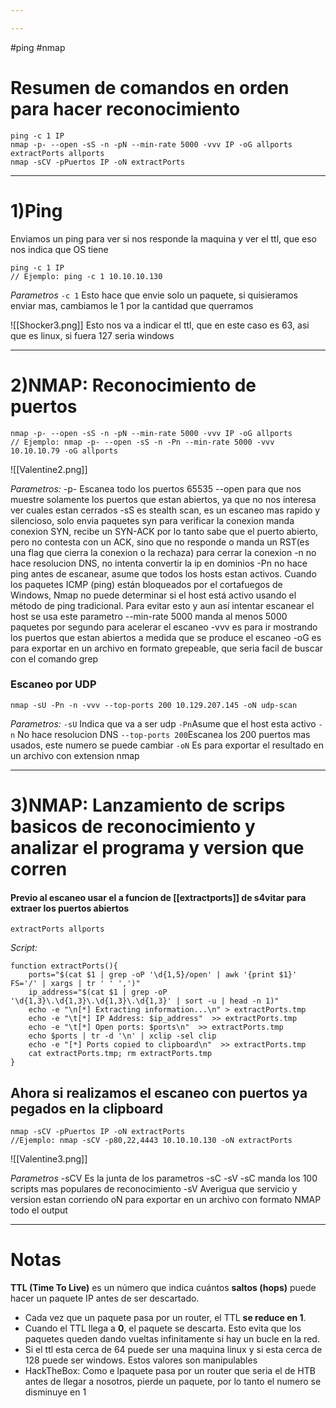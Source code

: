 ```yaml
---

---
```

#ping #nmap 

# Resumen de comandos en orden para hacer reconocimiento
```shell
ping -c 1 IP
nmap -p- --open -sS -n -pN --min-rate 5000 -vvv IP -oG allports
extractPorts allports
nmap -sCV -pPuertos IP -oN extractPorts
```



-----------
# 1)Ping
Enviamos un ping para ver si nos responde la maquina y ver el ttl, que eso nos indica que OS tiene
```shell
ping -c 1 IP
// Ejemplo: ping -c 1 10.10.10.130
```

*Parametros*
`-c 1` Esto hace que envie solo un paquete, si quisieramos enviar mas, cambiamos le 1 por la cantidad que querramos

![[Shocker3.png]]
Esto nos va a indicar el ttl, que en este caso es 63, asi que es linux, si fuera 127 seria windows

-----------
# 2)NMAP: Reconocimiento de puertos
```shell
nmap -p- --open -sS -n -pN --min-rate 5000 -vvv IP -oG allports
// Ejemplo: nmap -p- --open -sS -n -Pn --min-rate 5000 -vvv 10.10.10.79 -oG allports
```
   ![[Valentine2.png]]


*Parametros:*
	-p- Escanea todo los puertos 65535
	--open para que nos muestre solamente los puertos que estan abiertos, ya que no nos interesa ver cuales estan cerrados
	-sS es stealth scan, es un escaneo mas rapido y silencioso, solo envia paquetes syn para verificar la conexion
		manda conexion SYN, recibe un SYN-ACK por lo tanto sabe que el puerto abierto, pero no contesta con un ACK, sino que no responde o manda un RST(es una flag que cierra la conexion o la rechaza) para cerrar la conexion
	-n no hace resolucion DNS, no intenta convertir la ip en dominios
	-Pn no hace ping antes de escanear, asume que todos los hosts estan activos. Cuando los paquetes ICMP (ping) están bloqueados por el cortafuegos de Windows, Nmap no puede determinar si el host está activo usando el método de ping tradicional. Para evitar esto y aun así intentar escanear el host se usa este parametro
	--min-rate 5000 manda al menos 5000 paquetes por segundo para acelerar el escaneo
	-vvv es para ir mostrando los puertos que estan abiertos a medida que se produce el escaneo
	-oG es para exportar en un archivo en formato grepeable, que seria facil de buscar con el comando grep
	

### Escaneo por UDP
```
nmap -sU -Pn -n -vvv --top-ports 200 10.129.207.145 -oN udp-scan
```
*Parametros:*
	`-sU` Indica que va a ser udp
	`-Pn`Asume que el host esta activo
	`-n` No hace resolucion DNS
	`--top-ports 200`Escanea los 200 puertos mas usados, este numero se puede cambiar
	`-oN` Es para exportar el resultado en un archivo con extension nmap

-----------

# 3)NMAP: Lanzamiento de scrips basicos de reconocimiento y analizar el programa y version que corren
#### Previo al escaneo usar el a funcion de [[extractports]] de s4vitar para extraer los puertos abiertos
```shell
extractPorts allports
```

*Script:*

```zshrc
function extractPorts(){
	ports="$(cat $1 | grep -oP '\d{1,5}/open' | awk '{print $1}' FS='/' | xargs | tr ' ' ',')"
	ip_address="$(cat $1 | grep -oP '\d{1,3}\.\d{1,3}\.\d{1,3}\.\d{1,3}' | sort -u | head -n 1)"
	echo -e "\n[*] Extracting information...\n" > extractPorts.tmp
	echo -e "\t[*] IP Address: $ip_address"  >> extractPorts.tmp
	echo -e "\t[*] Open ports: $ports\n"  >> extractPorts.tmp
	echo $ports | tr -d '\n' | xclip -sel clip
	echo -e "[*] Ports copied to clipboard\n"  >> extractPorts.tmp
	cat extractPorts.tmp; rm extractPorts.tmp
}
```


## Ahora si realizamos el escaneo con puertos ya pegados en la clipboard

```shell
nmap -sCV -pPuertos IP -oN extractPorts
//Ejemplo: nmap -sCV -p80,22,4443 10.10.10.130 -oN extractPorts
```

 ![[Valentine3.png]]

*Parametros*
	-sCV Es la junta de los parametros -sC -sV
		-sC manda los 100 scripts mas populares de reconocimiento
		-sV Averigua que servicio y version estan corriendo
	oN para exportar en un archivo con formato NMAP todo el output

-----------




# Notas

**TTL (Time To Live)** es un número que indica cuántos **saltos (hops)** puede hacer un paquete IP antes de ser descartado.

- Cada vez que un paquete pasa por un router, el TTL **se reduce en 1**.
- Cuando el TTL llega a **0**, el paquete se descarta. Esto evita que los paquetes queden dando vueltas infinitamente si hay un bucle en la red.
-  Si el ttl esta cerca de 64 puede ser una maquina linux y si esta cerca de 128 puede ser windows. Estos valores son manipulables
- HackTheBox: Como e lpaquete pasa por un router que seria el de HTB antes de llegar a nosotros, pierde un paquete, por lo tanto el numero se disminuye en 1 
